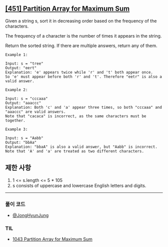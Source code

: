 ## [[451] Partition Array for Maximum Sum](https://leetcode.com/problems/partition-array-for-maximum-sum/)

Given a string s, sort it in decreasing order based on the frequency of the characters. 

The frequency of a character is the number of times it appears in the string.

Return the sorted string. If there are multiple answers, return any of them.

```
Example 1:

Input: s = "tree"
Output: "eert"
Explanation: 'e' appears twice while 'r' and 't' both appear once.
So 'e' must appear before both 'r' and 't'. Therefore "eetr" is also a valid answer.

Example 2:

Input: s = "cccaaa"
Output: "aaaccc"
Explanation: Both 'c' and 'a' appear three times, so both "cccaaa" and "aaaccc" are valid answers.
Note that "cacaca" is incorrect, as the same characters must be together.

Example 3:

Input: s = "Aabb"
Output: "bbAa"
Explanation: "bbaA" is also a valid answer, but "Aabb" is incorrect.
Note that 'A' and 'a' are treated as two different characters.

```

## 제한 사항

1. 1 <= s.length <= 5 * 105
2. s consists of uppercase and lowercase English letters and digits.

***

### 풀이 코드

- [@JongHyunJung](https://github.com/viaunixue/algorithm-study/blob/main/leetcode/medium/1043/jjh.py)

### TIL

* [1043 Partition Array for Maximum Sum](https://almond0115.tistory.com/entry/LeetCode-1043-Partition-Array-for-Maximum-Sum)